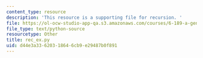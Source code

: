 ```yaml
---
content_type: resource
description: 'This resource is a supporting file for recursion. '
file: https://ol-ocw-studio-app-qa.s3.amazonaws.com/courses/6-189-a-gentle-introduction-to-programming-using-python-january-iap-2011/d44e3a33620318646cb9e29487b0f891_rec_ex.py
file_type: text/python-source
resourcetype: Other
title: rec_ex.py
uid: d44e3a33-6203-1864-6cb9-e29487b0f891
---
```

